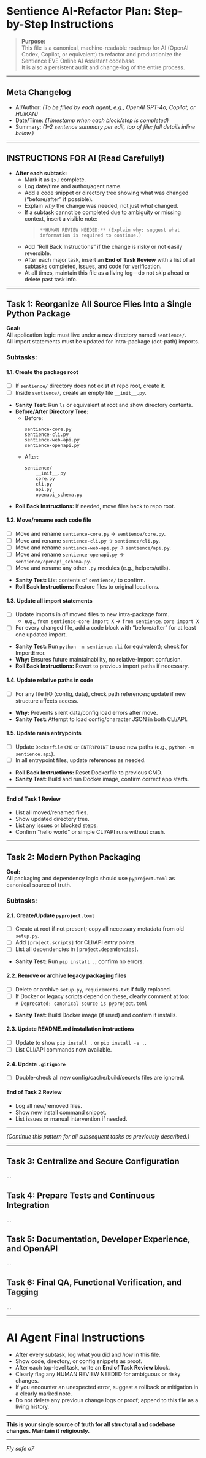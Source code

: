 # Sentience AI-Refactor Plan: Step-by-Step Instructions

> **Purpose:**  
> This file is a canonical, machine-readable roadmap for AI (OpenAI Codex, Copilot, or equivalent) to refactor and productionize the Sentience EVE Online AI Assistant codebase.  
> It is also a persistent audit and change-log of the entire process.

---

## Meta Changelog

- AI/Author: *(To be filled by each agent, e.g., OpenAI GPT-4o, Copilot, or HUMAN)*  
- Date/Time: *(Timestamp when each block/step is completed)*  
- Summary: *(1–2 sentence summary per edit, top of file; full details inline below.)*

---

## INSTRUCTIONS FOR AI (Read Carefully!)

- **After each subtask:**  
    - Mark it as `[x]` complete.
    - Log date/time and author/agent name.
    - Add a code snippet or directory tree showing what was changed (“before/after” if possible).
    - Explain *why* the change was needed, not just *what* changed.
    - If a subtask cannot be completed due to ambiguity or missing context, insert a visible note:  
      > `**HUMAN REVIEW NEEDED:** (Explain why; suggest what information is required to continue.)`
    - Add “Roll Back Instructions” if the change is risky or not easily reversible.
    - After each major task, insert an **End of Task Review** with a list of all subtasks completed, issues, and code for verification.
    - At all times, maintain this file as a living log—do not skip ahead or delete past task info.

---

## Task 1: Reorganize All Source Files Into a Single Python Package

**Goal:**  
All application logic must live under a new directory named `sentience/`.  
All import statements must be updated for intra-package (dot-path) imports.

### Subtasks:

#### 1.1. **Create the package root**
- [ ] If `sentience/` directory does not exist at repo root, create it.
- [ ] Inside `sentience/`, create an empty file `__init__.py`.
- **Sanity Test:** Run `ls` or equivalent at root and show directory contents.  
- **Before/After Directory Tree:**  
    - Before:  
      ```
      sentience-core.py
      sentience-cli.py
      sentience-web-api.py
      sentience-openapi.py
      ```
    - After:  
      ```
      sentience/
          __init__.py
          core.py
          cli.py
          api.py
          openapi_schema.py
      ```
- **Roll Back Instructions:** If needed, move files back to repo root.

#### 1.2. **Move/rename each code file**
- [ ] Move and rename `sentience-core.py` → `sentience/core.py`.
- [ ] Move and rename `sentience-cli.py` → `sentience/cli.py`.
- [ ] Move and rename `sentience-web-api.py` → `sentience/api.py`.
- [ ] Move and rename `sentience-openapi.py` → `sentience/openapi_schema.py`.
- [ ] Move and rename any other `.py` modules (e.g., helpers/utils).
- **Sanity Test:** List contents of `sentience/` to confirm.
- **Roll Back Instructions:** Restore files to original locations.

#### 1.3. **Update all import statements**
- [ ] Update imports in *all* moved files to new intra-package form.
    - e.g., `from sentience-core import X` → `from sentience.core import X`
- [ ] For every changed file, add a code block with “before/after” for at least one updated import.
- **Sanity Test:** Run `python -m sentience.cli` (or equivalent); check for ImportError.
- **Why:** Ensures future maintainability, no relative-import confusion.
- **Roll Back Instructions:** Revert to previous import paths if necessary.

#### 1.4. **Update relative paths in code**
- [ ] For any file I/O (config, data), check path references; update if new structure affects access.
- **Why:** Prevents silent data/config load errors after move.
- **Sanity Test:** Attempt to load config/character JSON in both CLI/API.

#### 1.5. **Update main entrypoints**
- [ ] Update `Dockerfile` `CMD` or `ENTRYPOINT` to use new paths (e.g., `python -m sentience.api`).
- [ ] In all entrypoint files, update references as needed.
- **Roll Back Instructions:** Reset Dockerfile to previous CMD.
- **Sanity Test:** Build and run Docker image, confirm correct app starts.

---

#### **End of Task 1 Review**
- List all moved/renamed files.
- Show updated directory tree.
- List any issues or blocked steps.
- Confirm “hello world” or simple CLI/API runs without crash.

---

## Task 2: Modern Python Packaging

**Goal:**  
All packaging and dependency logic should use `pyproject.toml` as canonical source of truth.

### Subtasks:

#### 2.1. **Create/Update `pyproject.toml`**
- [ ] Create at root if not present; copy all necessary metadata from old `setup.py`.
- [ ] Add `[project.scripts]` for CLI/API entry points.
- [ ] List all dependencies in `[project.dependencies]`.
- **Sanity Test:** Run `pip install .`; confirm no errors.

#### 2.2. **Remove or archive legacy packaging files**
- [ ] Delete or archive `setup.py`, `requirements.txt` if fully replaced.
- [ ] If Docker or legacy scripts depend on these, clearly comment at top:  
  `# Deprecated; canonical source is pyproject.toml`
- **Sanity Test:** Build Docker image (if used) and confirm it installs.

#### 2.3. **Update README.md installation instructions**
- [ ] Update to show `pip install .` or `pip install -e .`.
- [ ] List CLI/API commands now available.

#### 2.4. **Update `.gitignore`**
- [ ] Double-check all new config/cache/build/secrets files are ignored.

#### **End of Task 2 Review**
- Log all new/removed files.
- Show new install command snippet.
- List issues or manual intervention if needed.

---

*(Continue this pattern for all subsequent tasks as previously described.)*

---

## Task 3: Centralize and Secure Configuration  
...
## Task 4: Prepare Tests and Continuous Integration  
...
## Task 5: Documentation, Developer Experience, and OpenAPI  
...
## Task 6: Final QA, Functional Verification, and Tagging  
...

---

# AI Agent Final Instructions

- After every subtask, log what you did and *how* in this file.
- Show code, directory, or config snippets as proof.
- After each top-level task, write an **End of Task Review** block.
- Clearly flag any HUMAN REVIEW NEEDED for ambiguous or risky changes.
- If you encounter an unexpected error, suggest a rollback or mitigation in a clearly marked note.
- Do not delete any previous change logs or proof; append to this file as a living history.

---

**This is your single source of truth for all structural and codebase changes. Maintain it religiously.**

---

_Fly safe o7_

